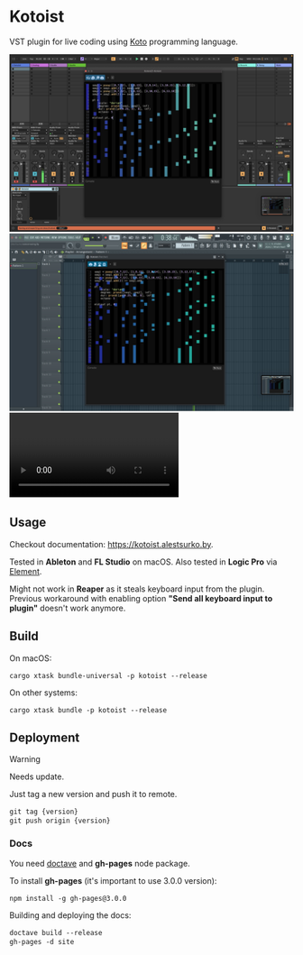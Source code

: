 Kotoist
=======

VST plugin for live coding using [Koto](koto.dev/) programming language.

![Screenshot Ableton](screenshots/screenshot-ableton.jpg)
![Screenshot FL Studio](screenshots/screenshot-fl.jpg)
![Video Ableton](screenshots/video-demo.mov)




## Usage

Checkout documentation: https://kotoist.alestsurko.by.

Tested in **Ableton** and **FL Studio** on macOS. Also tested in **Logic Pro**
via [Element](https://kushview.net/element/).

Might not work in **Reaper** as it steals keyboard input from the plugin.
Previous workaround with enabling option **"Send all keyboard input to plugin"**
doesn't work anymore.




## Build

On macOS:

```
cargo xtask bundle-universal -p kotoist --release
```
On other systems:

```
cargo xtask bundle -p kotoist --release
```




## Deployment

> [!WARNING]
> Needs update.

Just tag a new version and push it to remote.

```
git tag {version}
git push origin {version}
```


### Docs

You need [doctave](https://github.com/Doctave/doctave) and **gh-pages** node
package.

To install **gh-pages** (it's important to use 3.0.0 version):

```
npm install -g gh-pages@3.0.0
```

Building and deploying the docs:

```
doctave build --release
gh-pages -d site
```
